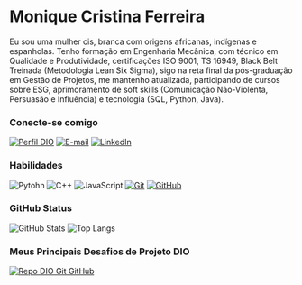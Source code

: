 # Monique Cristina Ferreira
Eu sou uma mulher cis, branca com origens africanas, indígenas e espanholas. Tenho formação em Engenharia Mecânica, com técnico em Qualidade e Produtividade, certificações ISO 9001, TS 16949, Black Belt Treinada (Metodologia Lean Six Sigma), sigo na reta final da pós-graduação em Gestão de Projetos, me mantenho atualizada, participando de cursos sobre ESG, aprimoramento de soft skills (Comunicação Não-Violenta, Persuasão e Influência) e tecnologia (SQL, Python, Java). 

### Conecte-se comigo
[![Perfil DIO](https://img.shields.io/badge/-Meu%20Perfil%20na%20DIO-30A3DC?style=for-the-badge)](https://web.dio.me/users/moniquecferreira/)
[![E-mail](https://img.shields.io/badge/-Email-000?style=for-the-badge&logo=microsoft-outlook&logoColor=E94D5F)](mailto:moniquecferreira@hotmail.com)
[![LinkedIn](https://img.shields.io/badge/-LinkedIn-000?style=for-the-badge&logo=linkedin&logoColor=30A3DC)](https://www.linkedin.com/in/moniquecferreira/)


### Habilidades
![Pytohn](https://img.shields.io/badge/Python-000?style=for-the-badge&logo=python)
![C++](https://img.shields.io/badge/C%2B%2B-000?style=for-the-badge&logo=c%2B%2B&logoColor=00599C)
![JavaScript](https://img.shields.io/badge/JavaScript-000?style=for-the-badge&logo=javascript&logoColor=30A3DC)
[![Git](https://img.shields.io/badge/Git-000?style=for-the-badge&logo=git&logoColor=E94D5F)](https://git-scm.com/doc) 
[![GitHub](https://img.shields.io/badge/GitHub-000?style=for-the-badge&logo=github&logoColor=30A3DC)](https://docs.github.com/)

### GitHub Status
![GitHub Stats](https://github-readme-stats.vercel.app/api?username=moniquecferreira&theme=transparent&bg_color=000&border_color=30A3DC&show_icons=true&icon_color=30A3DC&title_color=E94D5F&text_color=FFF)
![Top Langs](https://github-readme-stats-git-masterrstaa-rickstaa.vercel.app/api/top-langs/?username=moniquecferreira&layout=compact&bg_color=000&border_color=30A3DC&title_color=E94D5F&text_color=FFF)

### Meus Principais Desafios de Projeto DIO
[![Repo DIO Git GitHub](https://github-readme-stats.vercel.app/api/pin/?username=elidianaandrade&repo=dio-lab-open-source&bg_color=000&border_color=30A3DC&show_icons=true&icon_color=30A3DC&title_color=E94D5F&text_color=FFF)](https://github.com/elidianaandrade/dio-lab-open-source)
